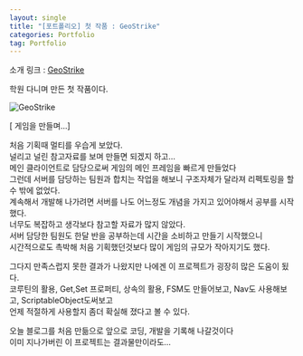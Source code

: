 ```yaml
---
layout: single 
title: "[포트폴리오] 첫 작품 : GeoStrike"
categories: Portfolio
tag: Portfolio
---
```


소개 링크 : [GeoStrike](https://youtu.be/RB4IQlWPibs)

학원 다니며 만든 첫 작품이다.

![GeoStrike](../../images/2022-04-21-FirstPortfolio/GeoStrike.PNG)

[ 게임을 만들며…]

처음 기획때 멀티를 우습게 보았다. <br>
널리고 널린 참고자료를 보며 만들면 되겠지 하고… <br>
메인 클라이언트로 담당으로써 게임의 메인 프레임을 빠르게 만들었다 <br>
그런데 서버를 담당하는 팀원과 합치는 작업을 해보니 구조자체가 달라져 리펙토링을 할 수 밖에 없었다. <br>
계속해서 개발해 나가려면 서버를 나도 어느정도 개념을 가지고 있어야해서 공부를 시작했다. <br>
너무도 복잡하고 생각보다 참고할 자료가 많지 않았다. <br>
서버 담당한 팀원도 한달 반을 공부하는데 시간을 소비하고 만들기 시작했으니 <br>
시간적으로도 촉박해 처음 기획했던것보다 많이 게임의 규모가 작아지기도 했다. <br>

그다지 만족스럽지 못한 결과가 나왔지만 나에겐 이 프로젝트가 굉장히 많은 도움이 됬다. <br>
코루틴의 활용, Get,Set 프로퍼티, 상속의 활용, FSM도 만들어보고, Nav도 사용해보고, ScriptableObject도써보고 <br>
언제 적절하게 사용할지 좀더 확실해 졌다고 볼 수 있다. <br>

오늘 블로그를 처음 만듦으로 앞으로 코딩, 개발을 기록해 나갈것이다 <br>
이미 지나가버린 이 프로젝트는 결과물만이라도…
